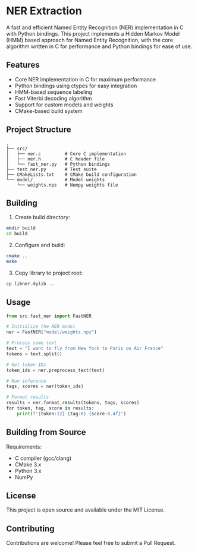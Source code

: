 # NER Extraction

A fast and efficient Named Entity Recognition (NER) implementation in C with Python bindings. This project implements a Hidden Markov Model (HMM) based approach for Named Entity Recognition, with the core algorithm written in C for performance and Python bindings for ease of use.

## Features

- Core NER implementation in C for maximum performance
- Python bindings using ctypes for easy integration
- HMM-based sequence labeling
- Fast Viterbi decoding algorithm
- Support for custom models and weights
- CMake-based build system

## Project Structure

```
.
├── src/
│   ├── ner.c         # Core C implementation
│   ├── ner.h         # C header file
│   └── fast_ner.py   # Python bindings
├── test_ner.py       # Test suite
├── CMakeLists.txt    # CMake build configuration
└── model/            # Model weights
    └── weights.npz   # Numpy weights file
```

## Building

1. Create build directory:
```bash
mkdir build
cd build
```

2. Configure and build:
```bash
cmake ..
make
```

3. Copy library to project root:
```bash
cp libner.dylib ..
```

## Usage

```python
from src.fast_ner import FastNER

# Initialize the NER model
ner = FastNER("model/weights.npz")

# Process some text
text = "I want to fly from New York to Paris on Air France"
tokens = text.split()

# Get token IDs
token_ids = ner.preprocess_text(text)

# Run inference
tags, scores = ner(token_ids)

# Format results
results = ner.format_results(tokens, tags, scores)
for token, tag, score in results:
    print(f"{token:12} {tag:8} {score:8.4f}")
```

## Building from Source

Requirements:
- C compiler (gcc/clang)
- CMake 3.x
- Python 3.x
- NumPy

## License

This project is open source and available under the MIT License.

## Contributing

Contributions are welcome! Please feel free to submit a Pull Request.
